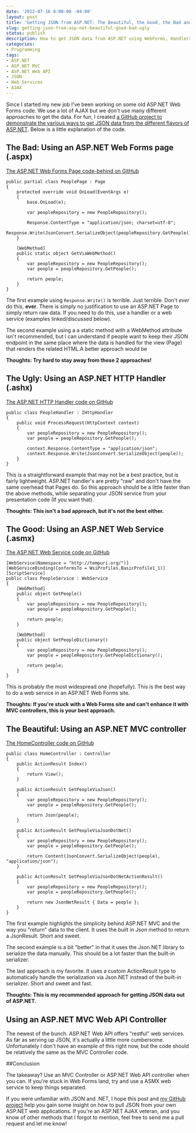 ```yaml
---
date: '2012-07-16 8:00:00 -04:00'
layout: post
title: 'Getting JSON from ASP.NET: The Beautiful, the Good, the Bad and the Ugly'
slug: getting-json-from-asp-net-beautiful-good-bad-ugly
status: publish
description: How to get JSON data from ASP.NET using WebForms, Handlers, MVC, and Web API
categories:
- Programming
tags:
- ASP.NET
- ASP.NET MVC
- ASP.NET Web API
- JSON
- Web Services
- AJAX
---
```


Since I started my new job I've been working on some old ASP.NET Web Forms code.  We use a lot of AJAX but we don't use many different approaches to get the data.  For fun, I created [a GitHub project to demonstrate the various ways to get JSON data from the different flavors of ASP.NET](https://github.com/jbubriski/GetJsonFromAspNetExamples/).  Below is a little explanation of the code.

## The Bad: Using an ASP.NET Web Forms page (.aspx)

[The ASP.NET Web Forms Page code-behind on GitHub](https://github.com/jbubriski/GetJsonFromAspNetExamples/blob/master/src/GetJsonFromAspNet/GetJsonFromAspNet/PeoplePage.aspx.cs)

    public partial class PeoplePage : Page
    {
        protected override void OnLoad(EventArgs e)
        {
            base.OnLoad(e);

            var peopleRepository = new PeopleRepository();

            Response.ContentType = "application/json; charset=utf-8";
            Response.Write(JsonConvert.SerializeObject(peopleRepository.GetPeople()));
        }

        [WebMethod]
        public static object GetViaWebMethod()
        {
            var peopleRepository = new PeopleRepository();
            var people = peopleRepository.GetPeople();

            return people;
        }
    }

The first example using `Response.Write()` is terrible.  Just terrible.  Don't *ever* do this, **ever**.  There is simply no justification to use an ASP.NET Page to simply return raw data.  If you need to do this, use a handler or a web service (examples linked/discussed below).

The second example using a a static method with a WebMethod attribute isn't recommended, but I can understand if people want to keep their JSON endpoint in the same place where the data is handled for the view (Page) that renders the related HTML.A better approach would be 

**Thoughts: Try hard to stay away from these 2 approaches!**

## The Ugly: Using an ASP.NET HTTP Handler (.ashx)

[The ASP.NET HTTP Handler code on GitHub](https://github.com/jbubriski/GetJsonFromAspNetExamples/blob/master/src/GetJsonFromAspNet/GetJsonFromAspNet/PeopleHandler.ashx.cs)

    public class PeopleHandler : IHttpHandler
    {
        public void ProcessRequest(HttpContext context)
        {
            var peopleRepository = new PeopleRepository();
            var people = peopleRepository.GetPeople();

            context.Response.ContentType = "application/json";
            context.Response.Write(JsonConvert.SerializeObject(people));
        }
    }

This is a straightforward example that may not be a best practice, but is fairly lightweight.  ASP.NET handler's are pretty "raw" and don't have the same overhead that Pages do.  So this approach should be a little faster than the above methods, while separating your JSON service from your presentation code (If you want that).

**Thoughts: This isn't a bad approach, but it's not the best either.**

## The Good: Using an ASP.NET Web Service (.asmx)

[The ASP.NET Web Service code on GitHub](https://github.com/jbubriski/GetJsonFromAspNetExamples/blob/master/src/GetJsonFromAspNet/GetJsonFromAspNet/PeopleService.asmx.cs)

    [WebService(Namespace = "http://tempuri.org/")]
    [WebServiceBinding(ConformsTo = WsiProfiles.BasicProfile1_1)]
    [ScriptService]
    public class PeopleService : WebService
    {
        [WebMethod]
        public object GetPeople()
        {
            var peopleRepository = new PeopleRepository();
            var people = peopleRepository.GetPeople();

            return people;
        }

        [WebMethod]
        public object GetPeopleDictionary()
        {
            var peopleRepository = new PeopleRepository();
            var people = peopleRepository.GetPeopleDictionary();

            return people;
        }
    }

This is probably the most widespread one (hopefully).  This is the best way to do a web service in an ASP.NET Web Forms site.

**Thoughts: If you're stuck with a Web Forms site and can't enhance it with MVC controllers, this is your best approach.**

## The Beautiful: Using an ASP.NET MVC controller

[The HomeController code on GitHub](https://github.com/jbubriski/GetJsonFromAspNetExamples/blob/master/src/GetJsonFromAspNet/GetJsonFromAspNet/Controllers/HomeController.cs)

    public class HomeController : Controller
    {
        public ActionResult Index()
        {
            return View();
        }

        public ActionResult GetPeopleViaJson()
        {
            var peopleRepository = new PeopleRepository();
            var people = peopleRepository.GetPeople();

            return Json(people);
        }

        public ActionResult GetPeopleViaJsonDotNet()
        {
            var peopleRepository = new PeopleRepository();
            var people = peopleRepository.GetPeople();

            return Content(JsonConvert.SerializeObject(people), "application/json");
        }

        public ActionResult GetPeopleViaJsonDotNetActionResult()
        {
            var peopleRepository = new PeopleRepository();
            var people = peopleRepository.GetPeople();

            return new JsonNetResult { Data = people };
        }
    }

The first example highlights the simplicity behind ASP.NET MVC and the way you "return" data to the client.  It uses the built in Json method to return a JsonResult.  Short and sweet.

The second example is a bit "better" in that it uses the Json.NET library to serialize the data manually.  This should be a lot faster than the built-in serializer.

The last approach is my favorite.  It uses a custom ActionResult type to automatically handle the serialization via Json.NET instead of the built-in serializer.  Short and sweet and fast.

**Thoughts: This is my recommended approach for getting JSON data out of ASP.NET.**

## Using an ASP.NET MVC Web API Controller

The newest of the bunch.  ASP.NET Web API offers "restful" web services.  As far as serving up JSON, it's actually a little more cumbersome.  Unfortunately I don't have an example of this right now, but the code should be relatively the same as the MVC Controller code.

##Conclusion

The takeaway?  Use an MVC Controller or ASP.NET Web API controller when you can.  If you're stuck in Web Forms land, try and use a ASMX web service to keep things separated.

If you were unfamiliar with JSON and .NET, I hope this post and [my GitHub project](https://github.com/jbubriski/GetJsonFromAspNetExamples/) help you gain some insight on how to pull JSON from your own ASP.NET web applications.  If you're an ASP.NET AJAX veteran, and you know of other methods that I forgot to mention, feel free to send me a pull request and let me know!